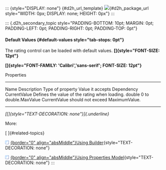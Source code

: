 ::: {style="DISPLAY: none"}
[](ms-xhelp:///?Id=d2h_url_template){#d2h_url_template} ![](!package_url!){#d2h_package_url style="WIDTH: 0px; DISPLAY: none; HEIGHT: 0px"}
:::

::: {.d2h_secondary_topic style="PADDING-BOTTOM: 10pt; MARGIN: 0pt; PADDING-LEFT: 0pt; PADDING-RIGHT: 0pt; PADDING-TOP: 0pt"}
#### Default Values {#default-values style="tab-stops: 0pt"}

The rating control can be loaded with default values. **[]{style="FONT-SIZE: 12pt"}**

**[]{style="FONT-FAMILY: 'Calibri','sans-serif'; FONT-SIZE: 12pt"}**  

Properties

  -------------- ----------------------------------------------- ------------------ ---------------------- ----------------------------------------------
  Name           Description                                     Type of property   Value it accepts       Dependency
  CurrentValue   Defines the value of the rating when loading.   double             0 to double.MaxValue   CurrentValue should not exceed MaximumValue.
  -------------- ----------------------------------------------- ------------------ ---------------------- ----------------------------------------------

*[[]{style="TEXT-DECORATION: none"}]{.underline}*  

More:

[ ]{#related-topics}

[![](button.gif){border="0" align="absMiddle"}Using Builder](ms-xhelp:///?Id=fb5c3f30-6769-409c-9996-a3611c3a9a2d){style="TEXT-DECORATION: none"}

[![](button.gif){border="0" align="absMiddle"}Using Properties Model](ms-xhelp:///?Id=ae6fc149-f85d-4603-9d5c-bf8ad910c2bd){style="TEXT-DECORATION: none"}
:::
